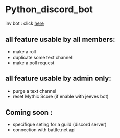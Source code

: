 Python_discord_bot
=

inv bot : click [here](<https://discordapp.com/api/oauth2/authorize?client_id=657987040742473748&permissions=8&scope=bot>)


all feature usable by all members:
-
+ make a roll
+ duplicate some text channel
+ make a poll request

all feature usable by admin only:
-
+ purge a text channel 
+ reset Mythic Score (if enable with jeeves bot)

Coming soon :
-
+ specifique seting for a guild (discord server)
+ connection with battle.net api